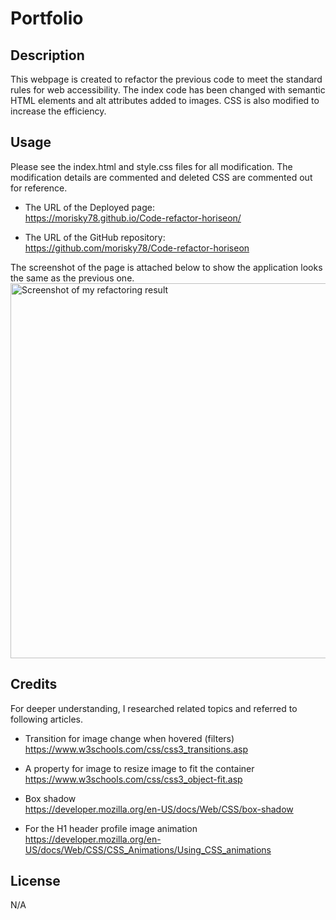 # Portfolio

## Description

This webpage is created to refactor the previous code to meet the standard rules for web accessibility. The index code has been changed with semantic HTML elements and alt attributes added to images. CSS is also modified to increase the efficiency.

## Usage

Please see the index.html and style.css files for all modification. 
The modification details are commented and deleted CSS are commented out for reference.

- The URL of the Deployed page:  
https://morisky78.github.io/Code-refactor-horiseon/

- The URL of the GitHub repository:  
https://github.com/morisky78/Code-refactor-horiseon


The screenshot of the page is attached below to show the application looks the same as the previous one.  
<img src="./assets/images/screencapture.png" width="600" alt="Screenshot of my refactoring result">


## Credits
For deeper understanding, I researched related topics and referred to following articles.

- Transition for image change when hovered (filters)  
https://www.w3schools.com/css/css3_transitions.asp

- A property for image to resize image to fit the container  
https://www.w3schools.com/css/css3_object-fit.asp

- Box shadow  
https://developer.mozilla.org/en-US/docs/Web/CSS/box-shadow  

- For the H1 header profile image animation  
https://developer.mozilla.org/en-US/docs/Web/CSS/CSS_Animations/Using_CSS_animations


## License
N/A





